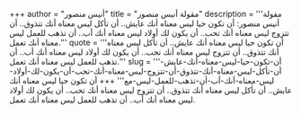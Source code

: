 +++
author = "أنيس منصور"
title = "مقولة أنيس منصور"
description = '''مقولة أنيس منصور: أن تكون حيا ليس معناه أنك عايش.. أن تأكل ليس معناه أنك تتذوق.. أن تتزوج ليس معناه أنك تحب.. أن يكون لك أولاد ليس معناه أنك أب.. أن تذهب للعمل ليس معناه أنك تعمل.'''
quote = '''أن تكون حيا ليس معناه أنك عايش.. أن تأكل ليس معناه أنك تتذوق.. أن تتزوج ليس معناه أنك تحب.. أن يكون لك أولاد ليس معناه أنك أب.. أن تذهب للعمل ليس معناه أنك تعمل.'''
slug = '''أن-تكون-حيا-ليس-معناه-أنك-عايش-أن-تأكل-ليس-معناه-أنك-تتذوق-أن-تتزوج-ليس-معناه-أنك-تحب-أن-يكون-لك-أولاد-ليس-معناه-أنك-أب-أن-تذهب-للعمل-ليس-مع'''
+++
أن تكون حيا ليس معناه أنك عايش.. أن تأكل ليس معناه أنك تتذوق.. أن تتزوج ليس معناه أنك تحب.. أن يكون لك أولاد ليس معناه أنك أب.. أن تذهب للعمل ليس معناه أنك تعمل.
